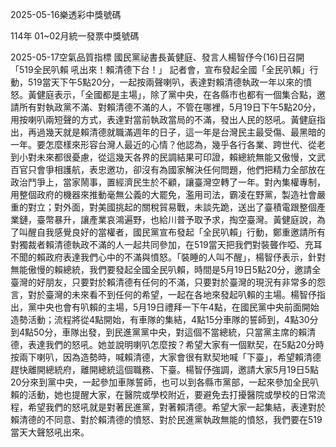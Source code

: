 
2025-05-16樂透彩中獎號碼

                                
114年 01~02月統一發票中獎號碼
                             
2025-05-17空氣品質指標
                              國民黨祕書長黃健庭、發言人楊智伃今(16)日召開「519全民叭賴 吼出來！賴清德下台！」 記者會，宣布發起全國「全民叭賴」行動，519當天下午5點20分，一起按兩聲喇叭，表達對賴清德執政一年以來的憤怒。黃健庭表示，「全國都是主場」，除了黨中央，在各縣市也都有一個集合點，邀請所有對執政黨不滿、對賴清德不滿的人，不管在哪裡，5月19日下午5點20分，用按喇叭兩短聲的方式，表達對當前執政當局的不滿，發出人民的怒吼。黃健庭指出，再過幾天就是賴清德就職滿週年的日子，這一年是台灣民主最受傷、最黑暗的一年。要怎麼樣來形容台灣人最近的心情？他認為，幾乎各行各業、跨世代、從老到小對未來都很憂慮，從這幾天各界的民調結果可印證，賴總統無能又傲慢，文武百官只會爭相護航，表忠邀功，卻沒有為國家解決任何問題，他們把精力全部放在政治鬥爭上，當家鬧事，置經濟民生於不顧，讓臺灣空轉了一年。對內集權專制，用整個政府的機器來推動毫無公義的大罷免，濫用司法，霸凌在野黨，製造社會嚴重的對立；對外面，對美國挑起的關稅貿易戰，未談先跪，送出了臺積電跟整個產業鏈，臺幣暴升，讓產業哀鴻遍野，也給川普予取予求，掏空臺灣。黃健庭說，為了叫醒自我感覺良好的當權者，國民黨宣布發起「全民叭賴」行動，鄭重邀請所有對獨裁者賴清德執政不滿的人一起共同參加，在519當天把我們對裝聾作啞、充耳不聞的賴政府表達我們心中的不滿與憤怒。「裝睡的人叫不醒」，楊智伃表示，針對無能傲慢的賴總統，我們要發起全國全民叭賴，時間是5月19日5點20分，邀請全臺灣的好朋友，只要對於賴清德有任何的不滿，只要對於臺灣的現況有非常多的怨言，對於臺灣的未來看不到任何的希望，一起在各地來發起叭賴的主場。楊智伃指出，黨中央也會有叭賴的主場，5月19日禮拜一下午4點，在國民黨中央前面開始造勢活動；流程將從4點開始，有車隊的集結，4點15分車隊的誓師到，4點30分到4點50分，車隊出發，到民進黨黨中央，對這個不當總統，只當黨主席的賴清德，表達我們的怒吼。她並說明喇叭怎麼按？希望大家有一個默契，在5點20分時按兩下喇叭，因為造勢時，喊賴清德，大家會很有默契地喊「下臺」，希望賴清德趕快離開總統府，離開總統這個職務、下臺。楊智伃強調，邀請大家5月19日5點20分來到黨中央，一起參加車隊誓師，也可以到各縣市黨部，一起來參加全民叭賴的活動，她也提醒大家，在醫院或學校附近，要避免去打擾醫院或學校的日常流程，希望我們的怒吼就是對著民進黨，對著賴清德。希望大家一起集結，表達對於賴清德的不同意、對於賴清德的憤怒、對於民進黨執政無能的憤怒，我們要在519當天大聲怒吼出來。